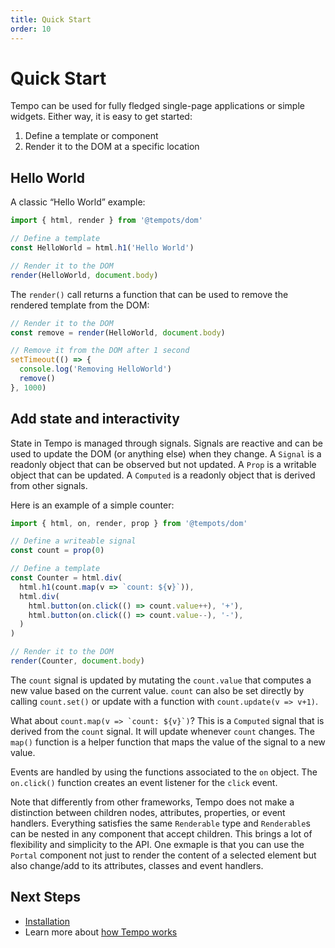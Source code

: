 ```yaml
---
title: Quick Start
order: 10
---
```

# Quick Start

Tempo can be used for fully fledged single-page applications or simple widgets. Either way, it is easy to get started:

1.	Define a template or component
2.	Render it to the DOM at a specific location

## Hello World

A classic “Hello World” example:

```ts
import { html, render } from '@tempots/dom'

// Define a template
const HelloWorld = html.h1('Hello World')

// Render it to the DOM
render(HelloWorld, document.body)
```

The `render()` call returns a function that can be used to remove the rendered template from the DOM:

```ts
// Render it to the DOM
const remove = render(HelloWorld, document.body)

// Remove it from the DOM after 1 second
setTimeout(() => {
  console.log('Removing HelloWorld')
  remove()
}, 1000)
```

## Add state and interactivity

State in Tempo is managed through signals. Signals are reactive and can be used to update the DOM (or anything else) when they change. A `Signal` is a readonly object that can be observed but not updated. A `Prop` is a writable object that can be updated. A `Computed` is a readonly object that is derived from other signals.

Here is an example of a simple counter:

```ts
import { html, on, render, prop } from '@tempots/dom'

// Define a writeable signal
const count = prop(0)

// Define a template
const Counter = html.div(
  html.h1(count.map(v => `count: ${v}`)),
  html.div(
    html.button(on.click(() => count.value++), '+'),
    html.button(on.click(() => count.value--), '-'),
  )
)

// Render it to the DOM
render(Counter, document.body)
```

The `count` signal is updated by mutating the `count.value` that computes a new value based on the current value. `count` can also be set directly by calling `count.set()` or update with a function with `count.update(v => v+1)`.

What about ``count.map(v => `count: ${v}`)``? This is a `Computed` signal that is derived from the `count` signal. It will update whenever `count` changes. The `map()` function is a helper function that maps the value of the signal to a new value.

Events are handled by using the functions associated to the `on` object. The `on.click()` function creates an event listener for the `click` event.

Note that differently from other frameworks, Tempo does not make a distinction between children nodes, attributes, properties, or event handlers. Everything satisfies the same `Renderable` type and `Renderable`s can be nested in any component that accept children. This brings a lot of flexibility and simplicity to the API. One exmaple is that you can use the `Portal` component not just to render the content of a selected element but also change/add to its attributes, classes and event handlers.

## Next Steps

- [Installation](/page/installation)
- Learn more about [how Tempo works](/page/how-it-works)

